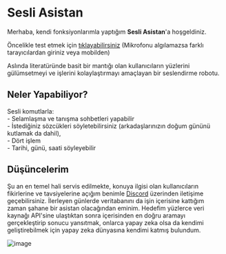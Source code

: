 # Sesli Asistan

Merhaba, kendi fonksiyonlarımla yaptığım <b>Sesli Asistan</b>'a hoşgeldiniz.

Öncelikle test etmek için <a href="http://arcworld.tr.ht/Sesli_Asistan/">tıklayabilirsiniz</a>
(Mikrofonu algılamazsa farklı tarayıcılardan giriniz veya mobilden)

Aslında literatüründe basit bir mantığı olan kullanıcıların yüzlerini gülümsetmeyi ve işlerini kolaylaştırmayı amaçlayan bir seslendirme robotu.

<h2>Neler Yapabiliyor?</h2>
Sesli komutlarla:<br>
- Selamlaşma ve tanışma sohbetleri yapabilir<br>
- İstediğiniz sözcükleri söyletebilirsiniz (arkadaşlarınızın doğum gününü kutlamak da dahil),<br>
- Dört işlem<br>
- Tarihi, günü, saati söyleyebilir<br>

<h2>Düşüncelerim</h2>
Şu an en temel hali servis edilmekte, konuya ilgisi olan kullanıcıların fikirlerine ve tavsiyelerine açığım benimle <a href="https://discordapp.com/users/507610032863576064">Discord</a> üzerinden iletişime geçebilirsiniz. İlerleyen günlerde veritabanını da işin içerisine kattığım zaman şahane bir asistan olacağından eminim. Hedefim yüzlerce veri kaynağı API'sine ulaştıktan sonra içerisinden en doğru aramayı gerçekleştirip sonucu yansıtmak, onlarca yapay zeka olsa da kendimi geliştirebilmek için yapay zeka dünyasına kendimi katmış bulundum.

![image](https://github.com/thearchilles/Sesli_Asistan/assets/77891732/e19fd42a-ea73-43a3-a535-b3d682a31d7d)

